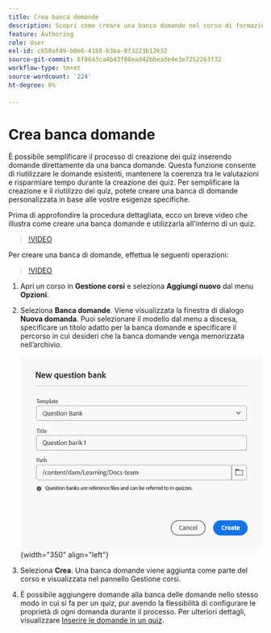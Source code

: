```yaml
---
title: Crea banca domande
description: Scopri come creare una banca domande nel corso di formazione e apprendimento del prodotto
feature: Authoring
role: User
exl-id: c658af49-b0e6-4188-b3ba-8f3223b12632
source-git-commit: 6f0643ca4b43f88ead42bbeade4e3e7252263f32
workflow-type: tm+mt
source-wordcount: '224'
ht-degree: 0%

---
```


# Crea banca domande

È possibile semplificare il processo di creazione dei quiz inserendo domande direttamente da una banca domande. Questa funzione consente di riutilizzare le domande esistenti, mantenere la coerenza tra le valutazioni e risparmiare tempo durante la creazione dei quiz.
Per semplificare la creazione e il riutilizzo dei quiz, potete creare una banca di domande personalizzata in base alle vostre esigenze specifiche.

Prima di approfondire la procedura dettagliata, ecco un breve video che illustra come creare una banca domande e utilizzarla all&#39;interno di un quiz.

>[!VIDEO](https://video.tv.adobe.com/v/3475212/learning-content-aem-guides)

Per creare una banca di domande, effettua le seguenti operazioni:

>[!VIDEO](https://video.tv.adobe.com/v/3469321)

1. Apri un corso in **Gestione corsi** e seleziona **Aggiungi nuovo** dal menu **Opzioni**.
1. Seleziona **Banca domande**.
Viene visualizzata la finestra di dialogo **Nuova domanda**. Puoi selezionare il modello dal menu a discesa, specificare un titolo adatto per la banca domande e specificare il percorso in cui desideri che la banca domande venga memorizzata nell’archivio.

   ![](assets/question-bank-create.png){width="350" align="left"}

1. Seleziona **Crea**.
Una banca domande viene aggiunta come parte del corso e visualizzata nel pannello Gestione corsi.
1. È possibile aggiungere domande alla banca delle domande nello stesso modo in cui si fa per un quiz, pur avendo la flessibilità di configurare le proprietà di ogni domanda durante il processo. Per ulteriori dettagli, visualizzare [Inserire le domande in un quiz](./quiz-insert-questions.md).
